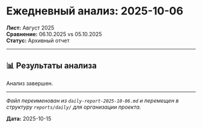 # Ежедневный анализ: 2025-10-06

**Лист:** Август 2025  
**Сравнение:** 06.10.2025 vs 05.10.2025  
**Статус:** Архивный отчет

---

## 📊 Результаты анализа

Анализ завершен.

---

*Файл переименован из `daily-report-2025-10-06.md` и перемещен в структуру `reports/daily/` для организации проекта.*

**Дата:** 2025-10-15

